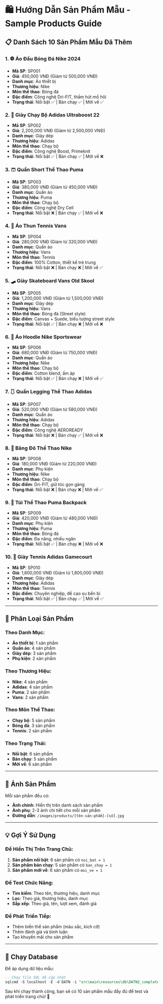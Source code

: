 # 🛍️ Hướng Dẫn Sản Phẩm Mẫu - Sample Products Guide

## 📋 **Danh Sách 10 Sản Phẩm Mẫu Đã Thêm**

### **1. ⚽ Áo Đấu Bóng Đá Nike 2024**
- **Mã SP**: SP001
- **Giá**: 450,000 VNĐ (Giảm từ 500,000 VNĐ)
- **Danh mục**: Áo thiết bị
- **Thương hiệu**: Nike
- **Môn thể thao**: Bóng đá
- **Đặc điểm**: Công nghệ Dri-FIT, thấm hút mồ hôi
- **Trạng thái**: Nổi bật ✅ | Bán chạy ✅ | Mới về ✅

### **2. 👟 Giày Chạy Bộ Adidas Ultraboost 22**
- **Mã SP**: SP002
- **Giá**: 2,200,000 VNĐ (Giảm từ 2,500,000 VNĐ)
- **Danh mục**: Giày dép
- **Thương hiệu**: Adidas
- **Môn thể thao**: Chạy bộ
- **Đặc điểm**: Công nghệ Boost, Primeknit
- **Trạng thái**: Nổi bật ✅ | Bán chạy ✅ | Mới về ❌

### **3. 🩳 Quần Short Thể Thao Puma**
- **Mã SP**: SP003
- **Giá**: 380,000 VNĐ (Giảm từ 450,000 VNĐ)
- **Danh mục**: Quần áo
- **Thương hiệu**: Puma
- **Môn thể thao**: Chạy bộ
- **Đặc điểm**: Công nghệ Dry Cell
- **Trạng thái**: Nổi bật ❌ | Bán chạy ✅ | Mới về ❌

### **4. 👕 Áo Thun Tennis Vans**
- **Mã SP**: SP004
- **Giá**: 280,000 VNĐ (Giảm từ 320,000 VNĐ)
- **Danh mục**: Quần áo
- **Thương hiệu**: Vans
- **Môn thể thao**: Tennis
- **Đặc điểm**: 100% Cotton, thiết kế trẻ trung
- **Trạng thái**: Nổi bật ❌ | Bán chạy ❌ | Mới về ✅

### **5. 🛹 Giày Skateboard Vans Old Skool**
- **Mã SP**: SP005
- **Giá**: 1,200,000 VNĐ (Giảm từ 1,500,000 VNĐ)
- **Danh mục**: Giày dép
- **Thương hiệu**: Vans
- **Môn thể thao**: Bóng đá (Street style)
- **Đặc điểm**: Canvas + Suede, biểu tượng street style
- **Trạng thái**: Nổi bật ✅ | Bán chạy ❌ | Mới về ❌

### **6. 🧥 Áo Hoodie Nike Sportswear**
- **Mã SP**: SP006
- **Giá**: 680,000 VNĐ (Giảm từ 750,000 VNĐ)
- **Danh mục**: Quần áo
- **Thương hiệu**: Nike
- **Môn thể thao**: Chạy bộ
- **Đặc điểm**: Cotton blend, ấm áp
- **Trạng thái**: Nổi bật ✅ | Bán chạy ❌ | Mới về ✅

### **7. 🩱 Quần Legging Thể Thao Adidas**
- **Mã SP**: SP007
- **Giá**: 520,000 VNĐ (Giảm từ 580,000 VNĐ)
- **Danh mục**: Quần áo
- **Thương hiệu**: Adidas
- **Môn thể thao**: Chạy bộ
- **Đặc điểm**: Công nghệ AEROREADY
- **Trạng thái**: Nổi bật ❌ | Bán chạy ✅ | Mới về ❌

### **8. 🎀 Băng Đô Thể Thao Nike**
- **Mã SP**: SP008
- **Giá**: 180,000 VNĐ (Giảm từ 220,000 VNĐ)
- **Danh mục**: Phụ kiện
- **Thương hiệu**: Nike
- **Môn thể thao**: Chạy bộ
- **Đặc điểm**: Dri-FIT, giữ tóc gọn gàng
- **Trạng thái**: Nổi bật ❌ | Bán chạy ❌ | Mới về ✅

### **9. 🎒 Túi Thể Thao Puma Backpack**
- **Mã SP**: SP009
- **Giá**: 420,000 VNĐ (Giảm từ 480,000 VNĐ)
- **Danh mục**: Phụ kiện
- **Thương hiệu**: Puma
- **Môn thể thao**: Bóng đá
- **Đặc điểm**: Đa năng, nhiều ngăn
- **Trạng thái**: Nổi bật ✅ | Bán chạy ❌ | Mới về ❌

### **10. 🎾 Giày Tennis Adidas Gamecourt**
- **Mã SP**: SP010
- **Giá**: 1,600,000 VNĐ (Giảm từ 1,800,000 VNĐ)
- **Danh mục**: Giày dép
- **Thương hiệu**: Adidas
- **Môn thể thao**: Tennis
- **Đặc điểm**: Chuyên nghiệp, đế cao su bền bỉ
- **Trạng thái**: Nổi bật ✅ | Bán chạy ✅ | Mới về ✅

---

## 🎯 **Phân Loại Sản Phẩm**

### **Theo Danh Mục:**
- **Áo thiết bị**: 1 sản phẩm
- **Quần áo**: 4 sản phẩm  
- **Giày dép**: 3 sản phẩm
- **Phụ kiện**: 2 sản phẩm

### **Theo Thương Hiệu:**
- **Nike**: 4 sản phẩm
- **Adidas**: 4 sản phẩm
- **Puma**: 2 sản phẩm
- **Vans**: 2 sản phẩm

### **Theo Môn Thể Thao:**
- **Chạy bộ**: 5 sản phẩm
- **Bóng đá**: 3 sản phẩm
- **Tennis**: 2 sản phẩm

### **Theo Trạng Thái:**
- **Nổi bật**: 6 sản phẩm
- **Bán chạy**: 5 sản phẩm
- **Mới về**: 6 sản phẩm

---

## 📸 **Ảnh Sản Phẩm**

Mỗi sản phẩm đều có:
- **Ảnh chính**: Hiển thị trên danh sách sản phẩm
- **Ảnh phụ**: 2-3 ảnh chi tiết cho mỗi sản phẩm
- **Đường dẫn**: `/images/products/[tên-sản-phẩm]-[số].jpg`

---

## 💡 **Gợi Ý Sử Dụng**

### **Để Hiển Thị Trên Trang Chủ:**
1. **Sản phẩm nổi bật**: 6 sản phẩm có `noi_bat = 1`
2. **Sản phẩm bán chạy**: 5 sản phẩm có `ban_chay = 1`
3. **Sản phẩm mới về**: 6 sản phẩm có `moi_ve = 1`

### **Để Test Chức Năng:**
- **Tìm kiếm**: Theo tên, thương hiệu, danh mục
- **Lọc**: Theo giá, thương hiệu, danh mục
- **Sắp xếp**: Theo giá, tên, lượt xem, đánh giá

### **Để Phát Triển Tiếp:**
- Thêm biến thể sản phẩm (màu sắc, kích cỡ)
- Thêm đánh giá và bình luận
- Tạo khuyến mãi cho sản phẩm

---

## 🚀 **Chạy Database**

Để áp dụng dữ liệu mẫu:

```sql
-- Chạy file SQL đã cập nhật
sqlcmd -S localhost -E -d DATN -i "src\main\resources\db\DATN2_complete_fixed.sql"
```

Sau khi chạy thành công, bạn sẽ có 10 sản phẩm mẫu đầy đủ để test và phát triển trang chủ! 🎉
